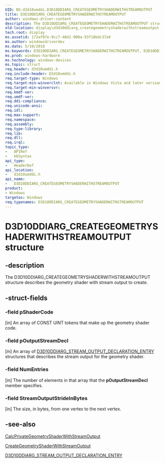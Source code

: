 ```yaml
---
UID: NS:d3d10umddi.D3D10DDIARG_CREATEGEOMETRYSHADERWITHSTREAMOUTPUT
title: D3D10DDIARG_CREATEGEOMETRYSHADERWITHSTREAMOUTPUT
author: windows-driver-content
description: The D3D10DDIARG_CREATEGEOMETRYSHADERWITHSTREAMOUTPUT structure describes the geometry shader with stream output to create.
old-location: display\d3d10ddiarg_creategeometryshaderwithstreamoutput.htm
tech.root: display
ms.assetid: 172af07e-9cc7-48d1-900a-93f18bdc37a9
ms.author: windowsdriverdev
ms.date: 5/10/2018
ms.keywords: D3D10DDIARG_CREATEGEOMETRYSHADERWITHSTREAMOUTPUT, D3D10DDIARG_CREATEGEOMETRYSHADERWITHSTREAMOUTPUT structure [Display Devices], UMDisplayDriver_Dx10param_Structs_c41e18d8-8aca-4902-b921-0916f3ca2042.xml, d3d10umddi/D3D10DDIARG_CREATEGEOMETRYSHADERWITHSTREAMOUTPUT, display.d3d10ddiarg_creategeometryshaderwithstreamoutput
ms.prod: windows-hardware
ms.technology: windows-devices
ms.topic: struct
req.header: d3d10umddi.h
req.include-header: D3d10umddi.h
req.target-type: Windows
req.target-min-winverclnt: Available in Windows Vista and later versions of the Windows operating systems.
req.target-min-winversvr: 
req.kmdf-ver: 
req.umdf-ver: 
req.ddi-compliance: 
req.unicode-ansi: 
req.idl: 
req.max-support: 
req.namespace: 
req.assembly: 
req.type-library: 
req.lib: 
req.dll: 
req.irql: 
topic_type:
-	APIRef
-	kbSyntax
api_type:
-	HeaderDef
api_location:
-	d3d10umddi.h
api_name:
-	D3D10DDIARG_CREATEGEOMETRYSHADERWITHSTREAMOUTPUT
product:
- Windows
targetos: Windows
req.typenames: D3D10DDIARG_CREATEGEOMETRYSHADERWITHSTREAMOUTPUT
---
```


# D3D10DDIARG_CREATEGEOMETRYSHADERWITHSTREAMOUTPUT structure


## -description


The D3D10DDIARG_CREATEGEOMETRYSHADERWITHSTREAMOUTPUT structure describes the geometry shader with stream output to create.


## -struct-fields




### -field pShaderCode

[in] An array of CONST UINT tokens that make up the geometry shader code.


### -field pOutputStreamDecl

[in] An array of <a href="https://msdn.microsoft.com/library/windows/hardware/ff541750">D3D10DDIARG_STREAM_OUTPUT_DECLARATION_ENTRY</a> structures that describes the stream output for the geometry shader. 


### -field NumEntries

[in] The number of elements in that array that the <b>pOutputStreamDecl</b> member specifies. 


### -field StreamOutputStrideInBytes

[in] The size, in bytes, from one vertex to the next vertex.


## -see-also




<a href="https://msdn.microsoft.com/3e760b93-e859-4175-a24a-6bf3648db6db">CalcPrivateGeometryShaderWithStreamOutput</a>



<a href="https://msdn.microsoft.com/6ad1573d-4377-4795-8511-5d6cae96ee4f">CreateGeometryShaderWithStreamOutput</a>



<a href="https://msdn.microsoft.com/library/windows/hardware/ff541750">D3D10DDIARG_STREAM_OUTPUT_DECLARATION_ENTRY</a>
 

 

